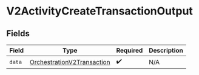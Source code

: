 # V2ActivityCreateTransactionOutput


## Fields

| Field                                                                           | Type                                                                            | Required                                                                        | Description                                                                     |
| ------------------------------------------------------------------------------- | ------------------------------------------------------------------------------- | ------------------------------------------------------------------------------- | ------------------------------------------------------------------------------- |
| `data`                                                                          | [OrchestrationV2Transaction](../../models/shared/OrchestrationV2Transaction.md) | :heavy_check_mark:                                                              | N/A                                                                             |
